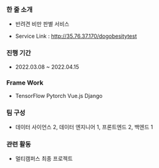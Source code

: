 ### 한 줄 소개

- 반려견 비만 판별 서비스

- Service Link : http://35.76.37.170/dogobesitytest

### 진행 기간

- 2022.03.08 ~ 2022.04.15

### Frame Work

- TensorFlow   Pytorch   Vue.js   Django

### 팀 구성

- 데이터 사이언스 2, 데이터 엔지니어 1, 프론트엔드 2, 백엔드 1

### 관련 활동

- 멀티캠퍼스 최종 프로젝트